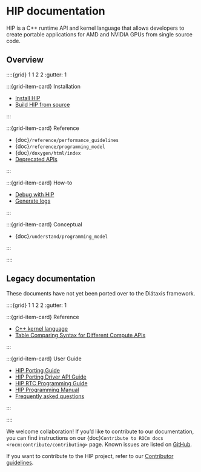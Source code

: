 # HIP documentation

HIP is a C++ runtime API and kernel language that allows developers to create
portable applications for AMD and NVIDIA GPUs from single source code.

## Overview

::::{grid} 1 1 2 2
:gutter: 1

:::{grid-item-card} Installation

* [Install HIP](./install/install)
* [Build HIP from source](./install/build)

:::

:::{grid-item-card} Reference

* {doc}`/reference/performance_guidelines`
* {doc}`/reference/programming_model`
* {doc}`/doxygen/html/index`
* [Deprecated APIs](./reference/deprecated_api_list)

:::

:::{grid-item-card} How-to

* [Debug with HIP](./how-to/debugging)
* [Generate logs](./how-to/logging)

:::

:::{grid-item-card} Conceptual

* {doc}`/understand/programming_model`

:::

::::

## Legacy documentation

These documents have not yet been ported over to the Diátaxis framework.

::::{grid} 1 1 2 2
:gutter: 1

:::{grid-item-card} Reference

* [C++ kernel language](./old/reference/kernel_language)
* [Table Comparing Syntax for Different Compute APIs](./old/reference/terms)

:::

:::{grid-item-card} User Guide

* [HIP Porting Guide](./old/user_guide/hip_porting_guide)
* [HIP Porting Driver API Guide](./old/user_guide/hip_porting_driver_api)
* [HIP RTC Programming Guide](./old/user_guide/hip_rtc.md)
* [HIP Programming Manual](./old/user_guide/programming_manual.md)
* [Frequently asked questions](./old/user_guide/faq.md)

:::

::::

We welcome collaboration! If you’d like to contribute to our documentation, you can find instructions
on our {doc}`Contribute to ROCm docs <rocm:contribute/contributing>` page. Known issues are listed on
[GitHub](https://github.com/ROCm/HIP/issues).

If you want to contribute to the HIP project, refer to our [Contributor guidelines](https://github.com/ROCm/HIP/CONTRIBUTING.md).
